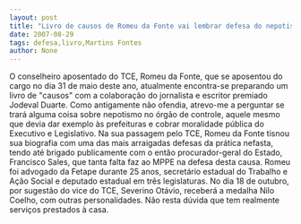 ```yaml
---
layout: post
title: "Livro de causos de Romeu da Fonte vai lembrar defesa do nepotismo no TCE?"
date: 2007-08-29
tags: defesa,livro,Martins Fontes
author: None
---
```

O conselheiro aposentado do TCE, Romeu da Fonte, que se aposentou do cargo no dia 31 de maio deste ano, atualmente encontra-se preparando um livro de &quot;causos&quot; com a colabora&ccedil;&atilde;o do jornalista e escritor premiado Jodeval Duarte. 
Como antigamente n&atilde;o ofendia, atrevo-me a perguntar se trar&aacute; alguma coisa sobre nepotismo no &oacute;rg&atilde;o de controle, aquele mesmo que devia dar exemplo &agrave;s prefeituras e cobrar moralidade p&uacute;blica do Executivo e Legislativo.
Na sua passagem pelo TCE, Romeu da Fonte tisnou sua biografia com uma das mais arraigadas defesas da pr&aacute;tica nefasta, tendo at&eacute; brigado publicamente com o ent&atilde;o procurador-geral do Estado, Francisco Sales, que tanta falta faz ao MPPE na defesa desta causa.
Romeu foi advogado da Fetape durante 25 anos, secret&aacute;rio estadual do Trabalho e A&ccedil;&atilde;o Social e deputado estadual em tr&ecirc;s legislaturas. No dia 18 de outubro, por sugest&atilde;o do vice do TCE, Severino Ot&aacute;vio, receber&aacute; a medalha Nilo Coelho, com outras personalidades. N&atilde;o resta d&uacute;vida que tem realmente servi&ccedil;os prestados &agrave; casa.&nbsp;&nbsp; 